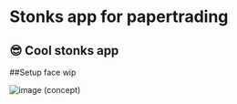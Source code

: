 # Stonks app for papertrading

## 😎 Cool stonks app 

##Setup face wip

![image](https://user-images.githubusercontent.com/90701667/178123423-28052206-3ce4-4c9c-aa94-77807ab9afcf.png)
(concept)
